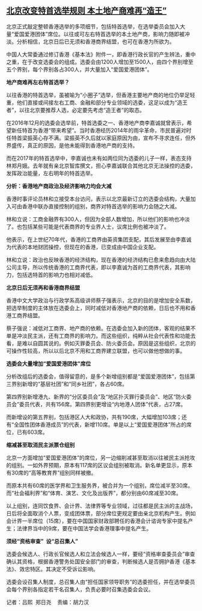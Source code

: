<!--1617101002000-->
[北京改变特首选举规则   本土地产商难再“造王”](https://www.rfa.org/mandarin/yataibaodao/gangtai/al-03302021064314.html)
------

<p>北京正式敲定整顿香港选举的多项细节，包括特首选举，在选举委员会加入大量“爱国爱港团体”席位。以往或可左右特首选举的本土地产商，影响力随即被冲淡。分析相信，北京日后已无须和香港商界结盟，也可在香港为所欲为。</p><p>中国人大常委通过修订香港《基本法》附件一，即香港行政长官的产生辨法，重中之重，在于改变选委会的组成。选委会由1200人增加至1500人，由四个界别增至五个界别，每个界别各占300人，并大量加入“爱国爱港团体”。</p><p><strong>地产商难再左右特首选举？</strong></p><p>以往香港的特首选举，虽被喻为“小圈子”选举，但香港主要地产商的地位仍举足轻重，他们直接或间接左右工商、金融和部分专业领域的选委，这足以成为“造王者”，以往北京要推荐人选，必定要先考虑“造王者”的取态。</p><p>在2016年12月的选委会选举前，特首选委之一、香港地产商李嘉诚就曾表示，希望新任特首为香港“带来希望”。当时香港经历2014年的雨伞革命，市民普遍对时任特首梁振英心存不满。梁振英不久后就以家庭原因为由，宣布不寻求连任，但外界盛传，真正的原因，是他未能得到香港地产商的支持。</p><p>而在2017年的特首选举中，李嘉诚也未有如两位同为选委的儿子一样，表态支持林郑月娥。去年就有亲北京智库撰文，担心李嘉诚联合其他北京无法操控的选委，发挥政治能量，左右明年的特首选举。</p><p><strong>分析：香港地产商政治及经济影响力均会大减</strong></p><p>香港时事评论员林和立接受本台访问，表示以北京最新订立的选委会结构，大量加入可由香港中联办直接控制的组别，商界对特首选举的影响力会随之大减。</p><p>林和立说：工商金融界有300人，但因为全部人数增加，所以他们的影响也冲淡了。也包括某些可能是代表商界的专业界人士，议席比例也被冲淡了。</p><p>他表示，在上世纪70年代，香港的工商界由英资集团支配，其后发展至由李嘉诚为代表的本地财团操控，但现在的香港，已变成由中国企业支配。</p><p>林和立说：政治也反映香港的经济结构，现在香港的经济结构已愈来愈趋向由大陆公司主导，所以传统香港的工商界代表，即以李嘉诚为首的工商界代表，其影响力，包括选特首的影响力也相对减低。</p><p><strong>北京日后无须再和香港商界结盟</strong></p><p>香港中文大学政治与行政学系高级讲师蔡子强表示，北京的目的是增加安全系数，把选举制度的主体放在选委会上，同时减低对香港地产商的依赖，日后也不用和香港工商界结盟。</p><p>蔡子强说：减低对工商界、地产商的依赖。在选委会加入新的团体，客观的结果不单是冲淡民主派，还有工商界的影响力。而这些组织，纯粹从社会代表性和功能去看，是难以自圆其说的。例如灭罪委员会、防火委员会。原因是这些组织，北京的可操作性较高，所以以后北京不用和工商界建立联盟，也可以做他想做的事。</p><p><strong>选委会大量增加“爱国爱港团体”席位</strong></p><p>分析改组后的选委会，值得留意的，是多个新增组别都是“爱国爱港团体”，包括第三界别新增的“基层社团”和“同乡社团”，各占60席。</p><p>第四界别新增港九、新界的“分区委员会”及“地区扑灭罪行委员会”、地区“防火委员会”委员代表，共有156席。第四界别更增设“内地港人团体”代表，占27席。</p><p>而新增设的第五界别，包括港区人大和政协，共有190席，大幅增加103席；还有“全国性团体香港成员”的代表，新增110席。单是以上“爱国爱港团体”所占的席位，已有603席。</p><p><strong>缩减甚至取消民主派票仓组别</strong></p><p>北京一方面增加“爱国爱港团体”的席位，另一边缩削减甚至取消以往被民主派抢攻的组别。一如外界预期，原本有117席的区议会组别被取消。新名单更显示，原本有30席的“高等教育界”组别同样被撤。</p><p>而原本共有60席的医学界和卫生服务界，被合并为一个组别，席位减半至30席。而“社会福利界”和“体育、演艺、文化及出版界”，都分别由60席减至30席。</p><p>以上组别，连同饮食界、会计界、法律界等专业领域，过往都是民主派的主战场，日后将全面取消个人票，变成团体票，部分席位更规定要由亲北京机构产生。例如会计界一半席位（15席），要在中国国家财政部聘任的香港会计谘询专家中提名产生；法律界当中的9席，要在中国法学会香港理事中提名产生。</p><p><strong>须经“资格审查”</strong><strong>  </strong><strong>设“总召集人”</strong></p><p>选委会候选人、行政长官候选人和立法会候选人一样，要经“资格审查委员会”审查确认其资格，根据香港警务处国安全部门的审查，判断候选人是否拥护香港《基本法》、效忠特区。其决定不受诉讼影响。</p><p>选委会设召集人制度，总召集人由“担任国家领导职务”的选委担任，并在选举委员会每个界别各指定若干名召集人，负责必要时召集选委会会议。</p><p>记者：吕熙  郑日尧    责编：胡力汉</p>
